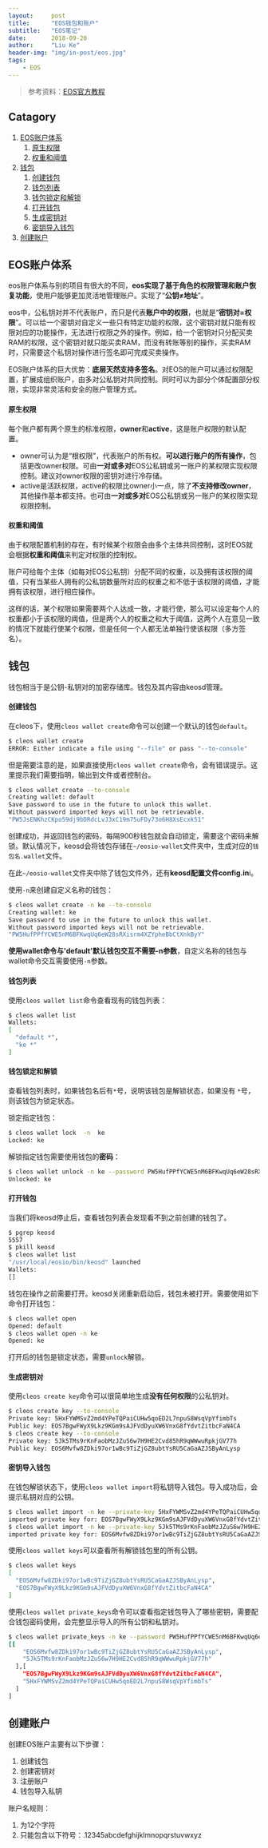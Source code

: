 ```yaml
---
layout:     post
title:      "EOS钱包和账户"
subtitle:   "EOS笔记"
date:       2018-09-20
author:     "Liu Ke"
header-img: "img/in-post/eos.jpg"
tags:
    - EOS
---
```


>参考资料：[EOS官方教程](https://developers.eos.io/eosio-nodeos/v1.2.0/docs/learn-about-wallets-keys-and-accounts-with-cleos "EOS官方教程")

## Catagory

1. [EOS账户体系](#EOS账户体系)
	1. [原生权限](#原生权限)
	2. [权重和阈值](#权重和阈值)
2. [钱包](#钱包)
	1. [创建钱包](#创建钱包)
	2. [钱包列表](#钱包列表)
	3. [钱包锁定和解锁](#钱包锁定和解锁)
	4. [打开钱包](#打开钱包)
	5. [生成密钥对](#生成密钥对)
	6. [密钥导入钱包](#密钥导入钱包)
3. [创建账户](#创建账户)

## EOS账户体系

eos账户体系与别的项目有很大的不同，**eos实现了基于角色的权限管理和账户恢复功能**，使用户能够更加灵活地管理账户。实现了“**公钥≠地址**”。

eos中，公私钥对并不代表账户，而只是代表**账户中的权限**，也就是“**密钥对=权限**”。可以给一个密钥对自定义一些只有特定功能的权限，这个密钥对就只能有权限对应的功能操作，无法进行权限之外的操作。例如，给一个密钥对只分配买卖RAM的权限，这个密钥对就只能买卖RAM，而没有转账等别的操作，买卖RAM时，只需要这个私钥对操作进行签名即可完成买卖操作。

EOS账户体系的巨大优势：**底层天然支持多签名**。对EOS的账户可以通过权限配置，扩展成组织账户，由多对公私钥对共同控制。同时可以为部分个体配置部分权限，实现非常灵活和安全的账户管理方式。

#### 原生权限

每个账户都有两个原生的标准权限，**owner**和**active**，这是账户权限的默认配置。

- owner可认为是“根权限”，代表账户的所有权。**可以进行账户的所有操作**，包括更改owner权限。可由**一对或多对**EOS公私钥或另一账户的某权限实现权限控制。建议对owner权限的密钥对进行冷存储。
- active是活跃权限，active的权限比owner小一点，除了**不支持修改owner**，其他操作基本都支持。也可由**一对或多对**EOS公私钥或另一账户的某权限实现权限控制。

#### 权重和阈值

由于权限配置机制的存在，有时候某个权限会由多个主体共同控制，这时EOS就会根据**权重和阈值**来判定对权限的控制权。

账户可给每个主体（如每对EOS公私钥）分配不同的权重，以及拥有该权限的阈值，只有当某些人拥有的公私钥数量所对应的权重之和不低于该权限的阈值，才能拥有该权限，进行相应操作。

这样的话，某个权限如果需要两个人达成一致，才能行使，那么可以设定每个人的权重都小于该权限的阈值，但是两个人的权重之和大于阈值，这两个人在意见一致的情况下就能行使某个权限，但是任何一个人都无法单独行使该权限（多方签名）。

## 钱包

钱包相当于是公钥-私钥对的加密存储库。钱包及其内容由keosd管理。

#### 创建钱包

在cleos下，使用`cleos wallet create`命令可以创建一个默认的钱包`default`。

```sh
$ cleos wallet create
ERROR: Either indicate a file using "--file" or pass "--to-console"
```

但是需要注意的是，如果直接使用`cleos wallet create`命令，会有错误提示。这里提示我们需要指明，输出到文件或者控制台。

```sh
$ cleos wallet create --to-console
Creating wallet: default
Save password to use in the future to unlock this wallet.
Without password imported keys will not be retrievable.
"PW5JsENKhzCKpo59dj9bDRdcLvJ3xC19m75uFDy73o6H8XsEcxk51"
```
创建成功，并返回钱包的密码，每隔900秒钱包就会自动锁定，需要这个密码来解锁。默认情况下，keosd会将钱包存储在`~/eosio-wallet`文件夹中，生成对应的`钱包名.wallet`文件。

在此`~/eosio-wallet`文件夹中除了钱包文件外，还有**keosd配置文件config.in**i。

使用`-n`来创建自定义名称的钱包：

```sh
$ cleos wallet create -n ke --to-console
Creating wallet: ke
Save password to use in the future to unlock this wallet.
Without password imported keys will not be retrievable.
"PW5HufPPfYCWE5nM6BFKwqUq6eW28sRXisrm4XZYpheBbCtXnkByY"
```

**使用wallet命令与'default'默认钱包交互不需要-n参数**，自定义名称的钱包与wallet命令交互需要使用`-n`参数。

#### 钱包列表

使用`cleos wallet list`命令查看现有的钱包列表：

```sh
$ cleos wallet list
Wallets:
[
  "default *",
  "ke *"
]
```

#### 钱包锁定和解锁

查看钱包列表时，如果钱包名后有`*`号，说明该钱包是解锁状态，如果没有 `*`号，则该钱包为锁定状态。

锁定指定钱包：

```sh
$ cleos wallet lock  -n  ke
Locked: ke
```

解锁指定钱包需要使用钱包的**密码**：

```sh
$ cleos wallet unlock -n ke --password PW5HufPPfYCWE5nM6BFKwqUq6eW28sRXisrm4XZYpheBbCtXnkByY
Unlocked: ke
```

#### 打开钱包

当我们将keosd停止后，查看钱包列表会发现看不到之前创建的钱包了。

```sh
$ pgrep keosd
5557
$ pkill keosd
$ cleos wallet list
"/usr/local/eosio/bin/keosd" launched
Wallets:
[]
```

钱包在操作之前需要打开。keosd关闭重新启动后，钱包未被打开。需要使用如下命令打开钱包：

```sh
$ cleos wallet open
Opened: default
$ cleos wallet open -n ke
Opened: ke
```

打开后的钱包是锁定状态，需要`unlock`解锁。

#### 生成密钥对

使用`cleos create key`命令可以很简单地生成**没有任何权限**的公私钥对。

```sh
$ cleos create key --to-console
Private key: 5HxFYWMSvZ2md4YPeTQPaiCUHw5qoED2L7npuS8WsqVpYfimbTs
Public key: EOS7BgwFWyX9Lkz9KGm9sAJFVdDyuXW6VnxG8fYdvtZitbcFaN4CA
$ cleos create key --to-console
Private key: 5Jk5TMs9rKnFaobMzJZuS6w7H9HE2Cvd85hR9qWWwuRpkjGV77h
Public key: EOS6Mvfw8ZDki97or1wBc9TiZjGZ8ubtYsRU5CaGaAZJSByAnLysp
```

#### 密钥导入钱包

在钱包解锁状态下，使用`cleos wallet import`将私钥导入钱包。导入成功后，会提示私钥对应的公钥。

```sh
$ cleos wallet import -n ke --private-key 5HxFYWMSvZ2md4YPeTQPaiCUHw5qoED2L7npuS8WsqVpYfimbTs
imported private key for: EOS7BgwFWyX9Lkz9KGm9sAJFVdDyuXW6VnxG8fYdvtZitbcFaN4CA
$ cleos wallet import -n ke --private-key 5Jk5TMs9rKnFaobMzJZuS6w7H9HE2Cvd85hR9qWWwuRpkjGV77h
imported private key for: EOS6Mvfw8ZDki97or1wBc9TiZjGZ8ubtYsRU5CaGaAZJSByAnLysp
```

使用`cleos wallet keys`可以查看所有解锁钱包里的所有公钥。

```sh
$ cleos wallet keys
[
  "EOS6Mvfw8ZDki97or1wBc9TiZjGZ8ubtYsRU5CaGaAZJSByAnLysp",
  "EOS7BgwFWyX9Lkz9KGm9sAJFVdDyuXW6VnxG8fYdvtZitbcFaN4CA"
]

```

使用`cleos wallet private_keys`命令可以查看指定钱包导入了哪些密钥，需要配合钱包密码使用，会完整显示导入的所有公钥和私钥对。

```sh
$ cleos wallet private_keys -n ke --password PW5HufPPfYCWE5nM6BFKwqUq6eW28sRXisrm4XZYpheBbCtXnkByY
[[
    "EOS6Mvfw8ZDki97or1wBc9TiZjGZ8ubtYsRU5CaGaAZJSByAnLysp",
    "5Jk5TMs9rKnFaobMzJZuS6w7H9HE2Cvd85hR9qWWwuRpkjGV77h"
  ],[
    "EOS7BgwFWyX9Lkz9KGm9sAJFVdDyuXW6VnxG8fYdvtZitbcFaN4CA",
    "5HxFYWMSvZ2md4YPeTQPaiCUHw5qoED2L7npuS8WsqVpYfimbTs"
  ]
]
```


## 创建账户

创建EOS账户主要有以下步骤：

1. 创建钱包
2. 创建密钥对
3. 注册账户
4. 钱包导入私钥

账户名规则：

1. 为12个字符
2. 只能包含以下符号：.12345abcdefghijklmnopqrstuvwxyz


